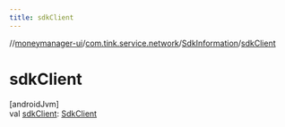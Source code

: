 ```yaml
---
title: sdkClient
---
```

//[moneymanager-ui](../../../index.html)/[com.tink.service.network](../index.html)/[SdkInformation](index.html)/[sdkClient](sdk-client.html)



# sdkClient



[androidJvm]\
val [sdkClient](sdk-client.html): [SdkClient](../-sdk-client/index.html)




